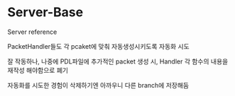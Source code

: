 # Server-Base
 Server reference

PacketHandler들도 각 pcaket에 맞춰 자동생성시키도록 자동화 시도

잘 작동하나, 나중에 PDL파일에 추가적인 packet 생성 시, Handler 각 함수의 내용을 재작성 해야함으로 폐기

자동화를 시도한 경험이 삭제하기엔 아까우니 다른 branch에 저장해둠
